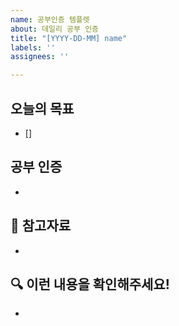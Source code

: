 ```yaml
---
name: 공부인증 템플렛
about: 데일리 공부 인증
title: "[YYYY-DD-MM] name"
labels: ''
assignees: ''

---
```


## 오늘의 목표
- []

## 공부 인증
- 

## 📎 참고자료
- 

## 🔍 이런 내용을 확인해주세요!
-
